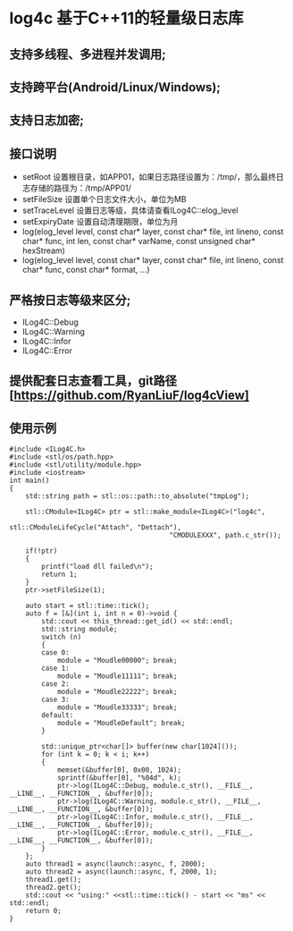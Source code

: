 # log4c 基于C++11的轻量级日志库
 ## 支持多线程、多进程并发调用;
 ## 支持跨平台(Android/Linux/Windows);
 ## 支持日志加密;
 ## 接口说明
 + setRoot 设置根目录，如APP01，如果日志路径设置为：/tmp/，那么最终日志存储的路径为：/tmp/APP01/
 + setFileSize 设置单个日志文件大小，单位为MB
 + setTraceLevel 设置日志等级，具体请查看ILog4C::elog_level
 + setExpiryDate 设置自动清理期限，单位为月
 + log(elog_level level, const char* layer, const char* file, int lineno, const char* func, int len, const char*    varName, const unsigned char* hexStream)
 + log(elog_level level, const char* layer, const char* file, int lineno, const char* func, const char* format,     ...)
 ## 严格按日志等级来区分;
 + ILog4C::Debug
 + ILog4C::Warning
 + ILog4C::Infor
 + ILog4C::Error
 ## 提供配套日志查看工具，git路径 [https://github.com/RyanLiuF/log4cView]
 ## 使用示例
    #include <ILog4C.h>
    #include <stl/os/path.hpp>
    #include <stl/utility/module.hpp>
    #include <iostream>
    int main()
    {
        std::string path = stl::os::path::to_absolute("tmpLog");

        stl::CModule<ILog4C> ptr = stl::make_module<ILog4C>("log4c", 
                                            stl::CModuleLifeCycle("Attach", "Dettach"), 
                                            "CMODULEXXX", path.c_str());

        if(!ptr)
        {
            printf("load dll failed\n");
            return 1;
        }
        ptr->setFileSize(1);

        auto start = stl::time::tick();
        auto f = [&](int i, int n = 0)->void {
            std::cout << this_thread::get_id() << std::endl;
            std::string module;
            switch (n)
            {
            case 0:
                module = "Moudle00000"; break;
            case 1:
                module = "Moudle11111"; break;
            case 2:
                module = "Moudle22222"; break;
            case 3:
                module = "Moudle33333"; break;
            default:
                module = "MoudleDefault"; break;
            }

            std::unique_ptr<char[]> buffer(new char[1024]());
            for (int k = 0; k < i; k++)
            {
                memset(&buffer[0], 0x00, 1024);
                sprintf(&buffer[0], "%04d", k);
                ptr->log(ILog4C::Debug, module.c_str(), __FILE__, __LINE__, __FUNCTION__, &buffer[0]);
                ptr->log(ILog4C::Warning, module.c_str(), __FILE__, __LINE__, __FUNCTION__, &buffer[0]);
                ptr->log(ILog4C::Infor, module.c_str(), __FILE__, __LINE__, __FUNCTION__, &buffer[0]);
                ptr->log(ILog4C::Error, module.c_str(), __FILE__, __LINE__, __FUNCTION__, &buffer[0]);
            }
        };
        auto thread1 = async(launch::async, f, 2000);
        auto thread2 = async(launch::async, f, 2000, 1);
        thread1.get();
 	    thread2.get();
        std::cout << "using:" <<stl::time::tick() - start << "ms" << std::endl;
        return 0;
    }